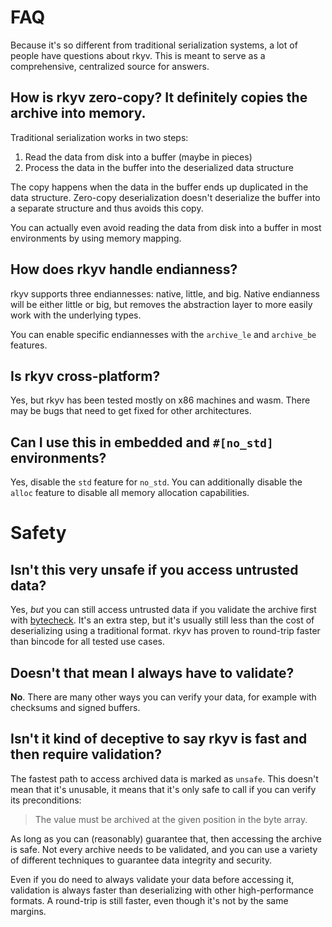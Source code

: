 # FAQ

Because it's so different from traditional serialization systems, a lot of people have questions
about rkyv. This is meant to serve as a comprehensive, centralized source for answers.

## How is rkyv zero-copy? It definitely copies the archive into memory.

Traditional serialization works in two steps:

1. Read the data from disk into a buffer (maybe in pieces)
2. Process the data in the buffer into the deserialized data structure

The copy happens when the data in the buffer ends up duplicated in the data structure. Zero-copy
deserialization doesn't deserialize the buffer into a separate structure and thus avoids this copy.

You can actually even avoid reading the data from disk into a buffer in most environments by using
memory mapping.

## How does rkyv handle endianness?

rkyv supports three endiannesses: native, little, and big. Native endianness will be either little
or big, but removes the abstraction layer to more easily work with the underlying types.

You can enable specific endiannesses with the `archive_le` and `archive_be` features.

## Is rkyv cross-platform?

Yes, but rkyv has been tested mostly on x86 machines and wasm. There may be bugs that need to get
fixed for other architectures.

## Can I use this in embedded and `#[no_std]` environments?

Yes, disable the `std` feature for `no_std`. You can additionally disable the `alloc` feature to
disable all memory allocation capabilities.

# Safety

## Isn't this very unsafe if you access untrusted data?

Yes, *but* you can still access untrusted data if you validate the archive first with
[bytecheck](https://github.com/djkoloski/bytecheck). It's an extra step, but it's usually still less
than the cost of deserializing using a traditional format. rkyv has proven to round-trip faster than
bincode for all tested use cases.

## Doesn't that mean I always have to validate?

**No**. There are many other ways you can verify your data, for example with checksums and signed
buffers.

## Isn't it kind of deceptive to say rkyv is fast and then require validation?

The fastest path to access archived data is marked as `unsafe`. This doesn't mean that it's
unusable, it means that it's only safe to call if you can verify its preconditions:

> The value must be archived at the given position in the byte array.

As long as you can (reasonably) guarantee that, then accessing the archive is safe. Not every
archive needs to be validated, and you can use a variety of different techniques to guarantee data
integrity and security.

Even if you do need to always validate your data before accessing it, validation is always faster
than deserializing with other high-performance formats. A round-trip is still faster, even though
it's not by the same margins.
